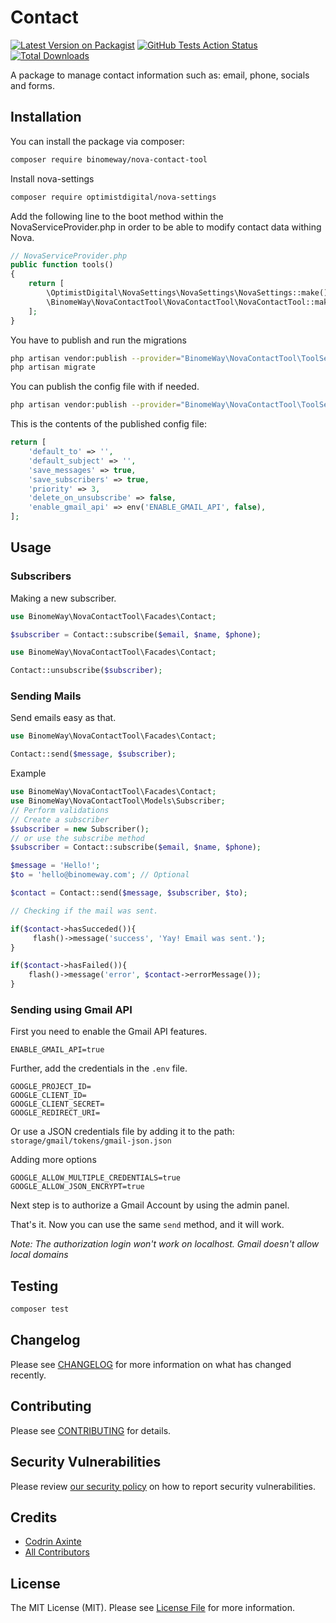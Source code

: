 # Contact

[![Latest Version on Packagist](https://img.shields.io/packagist/v/binomeway/nova-contact-tool.svg?style=flat-square)](https://packagist.org/packages/binomeway/nova-contact-tool)
[![GitHub Tests Action Status](https://img.shields.io/github/workflow/status/binomeway/nova-contact-tool/run-tests?label=tests)](https://github.com/binomeway/nova-contact-tool/actions?query=workflow%3ATests+branch%3Amaster)
[![Total Downloads](https://img.shields.io/packagist/dt/binomeway/nova-contact-tool.svg?style=flat-square)](https://packagist.org/packages/binomeway/nova-contact-tool)

A package to manage contact information such as: email, phone, socials and forms.

## Installation

You can install the package via composer:

```bash
composer require binomeway/nova-contact-tool
```

Install nova-settings

```bash
composer require optimistdigital/nova-settings
```

Add the following line to the boot method within the NovaServiceProvider.php in order to be able to modify contact data
withing Nova.

```php
// NovaServiceProvider.php 
public function tools()
{
    return [
        \OptimistDigital\NovaSettings\NovaSettings\NovaSettings::make(),
        \BinomeWay\NovaContactTool\NovaContactTool\NovaContactTool::make(),
    ];
}
```

You have to publish and run the migrations

```bash
php artisan vendor:publish --provider="BinomeWay\NovaContactTool\ToolServiceProvider" --tag="nova-contact-tool-migrations"
php artisan migrate
```

You can publish the config file with if needed.

```bash
php artisan vendor:publish --provider="BinomeWay\NovaContactTool\ToolServiceProvider" --tag="nova-contact-tool-config"
```

This is the contents of the published config file:

```php
return [
    'default_to' => '',
    'default_subject' => '',
    'save_messages' => true,
    'save_subscribers' => true,
    'priority' => 3,
    'delete_on_unsubscribe' => false,
    'enable_gmail_api' => env('ENABLE_GMAIL_API', false),
];
```

## Usage

### Subscribers

Making a new subscriber.

```php
use BinomeWay\NovaContactTool\Facades\Contact;

$subscriber = Contact::subscribe($email, $name, $phone);
```

```php
use BinomeWay\NovaContactTool\Facades\Contact;

Contact::unsubscribe($subscriber);
```

### Sending Mails

Send emails easy as that.

```php
use BinomeWay\NovaContactTool\Facades\Contact;

Contact::send($message, $subscriber);
```

Example

```php
use BinomeWay\NovaContactTool\Facades\Contact;
use BinomeWay\NovaContactTool\Models\Subscriber;
// Perform validations
// Create a subscriber
$subscriber = new Subscriber();
// or use the subscribe method
$subscriber = Contact::subscribe($email, $name, $phone);

$message = 'Hello!';
$to = 'hello@binomeway.com'; // Optional

$contact = Contact::send($message, $subscriber, $to);

// Checking if the mail was sent.

if($contact->hasSucceded()){
     flash()->message('success', 'Yay! Email was sent.');
}

if($contact->hasFailed()){
    flash()->message('error', $contact->errorMessage());
}

```

### Sending using Gmail API

First you need to enable the Gmail API features.

```dotenv
ENABLE_GMAIL_API=true
```

Further, add the credentials in the `.env` file.

```dotenv
GOOGLE_PROJECT_ID=
GOOGLE_CLIENT_ID=
GOOGLE_CLIENT_SECRET=
GOOGLE_REDIRECT_URI=
```

Or use a JSON credentials file by adding it to the path: `storage/gmail/tokens/gmail-json.json`

Adding more options

```dotenv
GOOGLE_ALLOW_MULTIPLE_CREDENTIALS=true
GOOGLE_ALLOW_JSON_ENCRYPT=true
```

Next step is to authorize a Gmail Account by using the admin panel. 

That's it. Now you can use the same `send` method, and it will work.

*Note: The authorization login won't work on localhost. Gmail doesn't allow local domains*



## Testing

```bash
composer test
```

## Changelog

Please see [CHANGELOG](CHANGELOG.md) for more information on what has changed recently.

## Contributing

Please see [CONTRIBUTING](.github/CONTRIBUTING.md) for details.

## Security Vulnerabilities

Please review [our security policy](../../security/policy) on how to report security vulnerabilities.

## Credits

- [Codrin Axinte](https://github.com/codrin-axinte)
- [All Contributors](../../contributors)

## License

The MIT License (MIT). Please see [License File](LICENSE.md) for more information.
